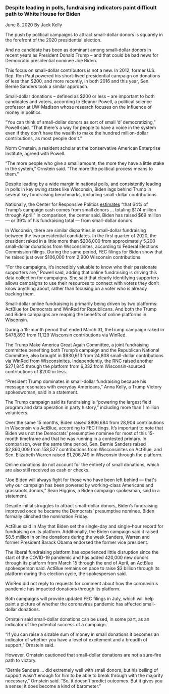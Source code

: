 ### Despite leading in polls, fundraising indicators paint difficult path to White House for Biden

June 8, 2020
By Jack Kelly

The push by political campaigns to attract small-dollar donors is squarely in the forefront of the 2020 presidential election. 

And no candidate has been as dominant among small-dollar donors in recent years as President Donald Trump – and that could be bad news for Democratic presidential nominee Joe Biden.

This focus on small-dollar contributors is not a new. In 2012, former U.S. Rep. Ron Paul powered his short-lived presidential campaign on donations of less than $200, and more recently, in both 2016 and this year, Sen. Bernie Sanders took a similar approach.

Small-dollar donations – defined as $200 or less – are important to both candidates and voters, according to Eleanor Powell, a political science professor at UW-Madison whose research focuses on the influence of money in politics.

“You can think of small-dollar donors as sort of small ‘d’ democratizing,” Powell said. “That there's a way for people to have a voice in the system even if they don't have the wealth to make the hundred million-dollar contributions, as most people don't.”

Norm Ornstein, a resident scholar at the conservative American Enterprise Institute, agreed with Powell.

“The more people who give a small amount, the more they have a little stake in the system,” Ornstein said. “The more the political process means to them.”

Despite leading by a wide margin in national polls, and consistently leading in polls in key swing states like Wisconsin, Biden lags behind Trump in several key fundraising benchmarks, including small-dollar contributions.

Nationally, the Center for Responsive Politics [estimates](https://www.opensecrets.org/news/2020/05/trump-dominates-small-dollar-fundraising/) “that 64% of Trump’s campaign cash comes from small donors … totaling $174 million through April.” In comparison, the center said, Biden has raised $69 million — or 39% of his fundraising total — from small-dollar donors. 

In Wisconsin, there are similar disparities in small-dollar fundraising between the two presidential candidates. In the first quarter of 2020, the president raked in a little more than $206,000 from approximately 5,200 small-dollar donations from Wisconsinites, according to Federal Elections Commission filings. During the same period, FEC filings for Biden show that he raised just over $106,000 from 2,900 Wisconsin contributions.

“For the campaigns, it’s incredibly valuable to know who their passionate supporters are,” Powell said, adding that online fundraising is driving this data collection for campaigns. She said that clearly identifying supporters allows campaigns to use their resources to connect with voters they don’t know anything about, rather than focusing on a voter who is already backing them.

Small-dollar online fundraising is primarily being driven by two platforms: ActBlue for Democrats and WinRed for Republicans. And both the Trump and Biden campaigns are reaping the benefits of online platforms in Wisconsin. 

During a 15-month period that ended March 31, theTrump campaign raked in $478,893 from 11,129 Wisconsin contributions via WinRed.

The Trump Make America Great Again Committee, a joint fundraising committee benefiting both Trump’s campaign and the Republican National Committee, also brought in $930,613 from 24,808 small-dollar contributions via WinRed from Wisconsinites. Independently, the RNC raised another $271,845 through the platform from 6,332 from Wisconsin-sourced contributions of $200 or less.

“President Trump dominates in small-dollar fundraising because his message resonates with everyday Americans,” Anna Kelly, a Trump Victory spokeswoman, said in a statement.

The Trump campaign said its fundraising is “powering the largest field program and data operation in party history,” including more than 1 million volunteers. 

Over the same 15 months, Biden raised $806,684 from 28,904 contributions in Wisconsin via ActBlue, according to FEC filings. It’s important to note that Biden was not the Democrats’ presumptive nominee for most of this 15-month timeframe and that he was running in a contested primary. In comparison, over the same time period, Sen. Bernie Sanders raised $2,860,009 from 158,527 contributions from Wisconsinites on ActBlue, and Sen. Elizabeth Warren raised $1,206,749 in Wisconsin through the platform.

Online donations do not account for the entirety of small donations, which are also still received as cash or checks.

“Joe Biden will always fight for those who have been left behind — that's why our campaign has been powered by working-class Americans and grassroots donors,” Sean Higgins, a Biden campaign spokesman, said in a statement.

Despite initial struggles to attract small-dollar donors, Biden’s fundraising improved once he became the Democrats’ presumptive nominee. Biden formally clinched the nomination Friday.

ActBlue said in May that Biden set the single-day and single-hour record for fundraising on its platform. Additionally, the Biden campaign said it raised $8.5 million in online donations during the week Sanders, Warren and former President Barack Obama endorsed the former vice president.

The liberal fundraising platform has experienced little disruption since the start of the COVID-19 pandemic and has added 420,000 new donors through its platform from March 15 through the end of April, an ActBlue spokesperson said. ActBlue remains on pace to raise $3 billion through its platform during this election cycle, the spokesperson said. 

WinRed did not reply to requests for comment about how the coronavirus pandemic has impacted donations through its platform.

Both campaigns will provide updated FEC filings in July, which will help paint a picture of whether the coronavirus pandemic has affected small-dollar donations.

Ornstein said small-dollar donations can be used, in some part, as an indicator of the potential success of a campaign. 

“If you can raise a sizable sum of money in small donations it becomes an indicator of whether you have a level of excitement and a breadth of support,” Ornstein said.  

However, Ornstein cautioned that small-dollar donations are not a sure-fire path to victory. 

“Bernie Sanders ... did extremely well with small donors, but his ceiling of support wasn't enough for him to be able to break through with the majority necessary,” Ornstein said. “So, it doesn't predict outcomes. But it gives you a sense; it does become a kind of barometer.”

